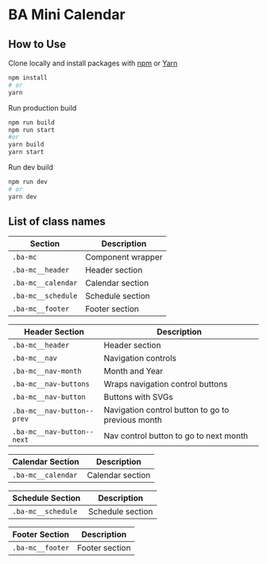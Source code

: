 # BA Mini Calendar

## How to Use

Clone locally and install packages with  [npm](https://docs.npmjs.com/cli/init) or [Yarn](https://yarnpkg.com/lang/en/docs/cli/create/)

```sh
npm install
# or
yarn
```

Run production build

```bash
npm run build
npm run start
#or
yarn build
yarn start
```

Run dev build

```bash
npm run dev
# or
yarn dev
```


## List of class names

|Section|Description|
|---|---|
|`.ba-mc` | Component wrapper |
|`.ba-mc__header`| Header section |
|`.ba-mc__calendar`| Calendar section |
|`.ba-mc__schedule`| Schedule section |
|`.ba-mc__footer`| Footer section |

|Header Section|Description|
|---|---|
|`.ba-mc__header`| Header section |
|`.ba-mc__nav`| Navigation controls |
|`.ba-mc__nav-month`| Month and Year |
|`.ba-mc__nav-buttons`| Wraps navigation control buttons |
|`.ba-mc__nav-button`| Buttons with SVGs |
|`.ba-mc__nav-button--prev`| Navigation control button to go to previous month |
|`.ba-mc__nav-button--next`| Nav control button to go to next month |

|Calendar Section|Description|
|---|---|
|`.ba-mc__calendar`| Calendar section |

|Schedule Section|Description|
|---|---|
|`.ba-mc__schedule`| Schedule section |

|Footer Section|Description|
|---|---|
|`.ba-mc__footer`| Footer section |

